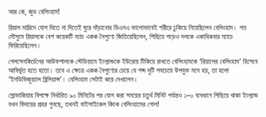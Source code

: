 আর কে, জুড বেলিংহাম!

রিয়াল মাদ্রিদে যোগ দিতে না দিতেই ঘুরে দাঁড়ানোর ডিএনএ ভালোভাবেই শরীরে ঢুকিয়ে নিয়েছিলেন বেলিংহাম। গত মৌসুমে রিয়ালকে বেশ কয়েকটি ম্যাচ একক নৈপুণ্যে জিতিয়েছিলেন, পিছিয়ে পড়েও দলকে একাধিকবার ম্যাচে ফিরিয়েছিলেন।

গেলসেনকির্চেনের আউফশালকে স্টেডিয়ামে ইংল্যান্ডকে ইউরোয় টিকিয়ে রাখতে বেলিংহামকে ‘রিয়ালের বেলিংহাম’ হিসেবে আবির্ভূত হতে হতো। তবে এ ক্ষেত্রে একক নৈপুণ্যের চেয়ে যে শব্দ দুটি সবচেয়ে উপযুক্ত মনে হয়, তা হলো ‘ইনডিভিজুয়্যাল ব্রিলিয়ান্স’। বেলিংহাম সেটাই করে দেখালেন।

স্লোভাকিয়ার বিপক্ষে নির্ধারিত ৯০ মিনিটের পর যোগ করা সময়ের চতুর্থ মিনিট পর্যন্তও ১–০ ব্যবধানে পিছিয়ে থাকা ইংল্যান্ড যখন বিদায়ের প্রহর গুনছে, তখনই বাইসাইকেল কিকে বেলিংহামের গোল!
